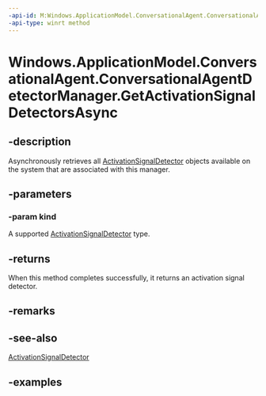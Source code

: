 ```yaml
---
-api-id: M:Windows.ApplicationModel.ConversationalAgent.ConversationalAgentDetectorManager.GetActivationSignalDetectorsAsync(Windows.ApplicationModel.ConversationalAgent.ActivationSignalDetectorKind)
-api-type: winrt method
---
```


<!-- Method syntax.
public IAsyncOperation<ActivationSignalDetector>> ConversationalAgentDetectorManager.GetActivationSignalDetectorsAsync(ActivationSignalDetectorKind kind)
-->

# Windows.ApplicationModel.ConversationalAgent.ConversationalAgentDetectorManager.GetActivationSignalDetectorsAsync

## -description

Asynchronously retrieves all [ActivationSignalDetector](activationsignaldetector.md) objects available on the system that are associated with this manager.

## -parameters

### -param kind

A supported [ActivationSignalDetector](activationsignaldetector.md) type.

## -returns

When this method completes successfully, it returns an activation signal detector.

## -remarks

## -see-also

[ActivationSignalDetector](activationsignaldetector.md)

## -examples
